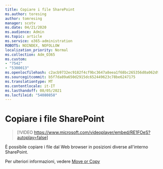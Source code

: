 ```yaml
---
title: Copiare i file SharePoint
ms.author: toresing
author: tomresing
manager: scotv
ms.date: 04/21/2020
ms.audience: Admin
ms.topic: article
ms.service: o365-administration
ROBOTS: NOINDEX, NOFOLLOW
localization_priority: Normal
ms.collection: Adm_O365
ms.custom:
- "7542"
- "5300013"
ms.openlocfilehash: c2acb9732ec9182f4cf9bc3647a8eea1f68bc265356d0a062d9c9e86aedf66a1
ms.sourcegitcommit: b5f7da89a650d2915dc652449623c78be6247175
ms.translationtype: MT
ms.contentlocale: it-IT
ms.lasthandoff: 08/05/2021
ms.locfileid: "54080858"
---
```

# <a name="copy-files-to-sharepoint"></a>Copiare i file SharePoint

> [!VIDEO https://www.microsoft.com/videoplayer/embed/RE1FOeS?autoplay=false]

È possibile copiare i file dal Web browser in posizioni diverse all'interno SharePoint.

Per ulteriori informazioni, vedere [Move or Copy](https://support.microsoft.com/office/00e2f483-4df3-46be-a861-1f5f0c1a87bc)
